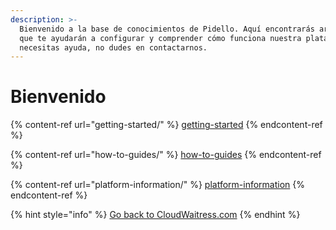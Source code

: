 ```yaml
---
description: >-
  Bienvenido a la base de conocimientos de Pidello. Aquí encontrarás artículos
  que te ayudarán a configurar y comprender cómo funciona nuestra plataforma. Si
  necesitas ayuda, no dudes en contactarnos.
---
```


# Bienvenido

{% content-ref url="getting-started/" %}
[getting-started](getting-started/)
{% endcontent-ref %}

{% content-ref url="how-to-guides/" %}
[how-to-guides](how-to-guides/)
{% endcontent-ref %}

{% content-ref url="platform-information/" %}
[platform-information](platform-information/)
{% endcontent-ref %}

{% hint style="info" %}
[Go back to CloudWaitress.com](https://www.cloudwaitress.com)
{% endhint %}
